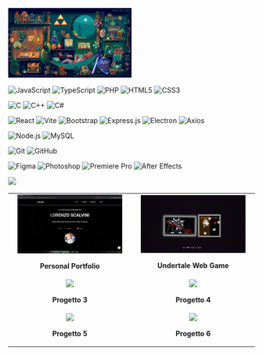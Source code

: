 <img src="./banner_github.gif" alt="Portfolio GIF" style="width: 50%; height: auto;" />

![JavaScript](https://img.shields.io/badge/JavaScript-ES6+-F7DF1E?style=for-the-badge&logo=javascript&logoColor=black)
![TypeScript](https://img.shields.io/badge/TypeScript-3178C6?style=for-the-badge&logo=typescript&logoColor=white)
![PHP](https://img.shields.io/badge/PHP-777BB4?style=for-the-badge&logo=php&logoColor=white)
![HTML5](https://img.shields.io/badge/HTML5-E34F26?style=for-the-badge&logo=html5&logoColor=white)
![CSS3](https://img.shields.io/badge/CSS3-1572B6?style=for-the-badge&logo=css3&logoColor=white)

![C](https://img.shields.io/badge/C-00599C?style=for-the-badge&logo=c&logoColor=white)
![C++](https://img.shields.io/badge/C++-00599C?style=for-the-badge&logo=c%2B%2B&logoColor=white)
![C#](https://img.shields.io/badge/C%23-239120?style=for-the-badge&logo=c-sharp&logoColor=white)

![React](https://img.shields.io/badge/React-20232A?style=for-the-badge&logo=react&logoColor=61DAFB)
![Vite](https://img.shields.io/badge/Vite-646CFF?style=for-the-badge&logo=vite&logoColor=white)
![Bootstrap](https://img.shields.io/badge/Bootstrap-7952B3?style=for-the-badge&logo=bootstrap&logoColor=white)
![Express.js](https://img.shields.io/badge/Express.js-000000?style=for-the-badge&logo=express&logoColor=white)
![Electron](https://img.shields.io/badge/Electron-2B2E3A?style=for-the-badge&logo=electron&logoColor=white)
![Axios](https://img.shields.io/badge/Axios-5A29E4?style=for-the-badge&logo=axios&logoColor=white)

![Node.js](https://img.shields.io/badge/Node.js-14+-339933?style=for-the-badge&logo=node.js&logoColor=white)
![MySQL](https://img.shields.io/badge/MySQL-4479A1?style=for-the-badge&logo=mysql&logoColor=white)

![Git](https://img.shields.io/badge/Git-F05032?style=for-the-badge&logo=git&logoColor=white)
![GitHub](https://img.shields.io/badge/GitHub-181717?style=for-the-badge&logo=github&logoColor=white)

![Figma](https://img.shields.io/badge/Figma-F24E1E?style=for-the-badge&logo=figma&logoColor=white)
![Photoshop](https://img.shields.io/badge/Photoshop-31A8FF?style=for-the-badge&logo=adobephotoshop&logoColor=white)
![Premiere Pro](https://img.shields.io/badge/Premiere_Pro-9999FF?style=for-the-badge&logo=adobepremierepro&logoColor=white)
![After Effects](https://img.shields.io/badge/After_Effects-9999FF?style=for-the-badge&logo=adobeaftereffects&logoColor=white)

![](https://github-readme-stats.vercel.app/api/top-langs/?username=LorenzoScalvini&theme=dark&hide_border=true&include_all_commits=true&count_private=false&layout=compact)

<table align="center">
  <tr>
    <td align="center" width="50%">
      <img src="./image1.png" width="90%" />
      <p><strong>Personal Portfolio</strong></p>
    </td>
    <td align="center" width="50%">
      <img src="./image2.png" width="90%" />
      <p><strong>Undertale Web Game</strong></p>
    </td>
  </tr>
  <tr>
    <td align="center">
      <img src="./img3.png" width="90%" />
      <p><strong>Progetto 3</strong></p>
    </td>
    <td align="center">
      <img src="./img4.png" width="90%" />
      <p><strong>Progetto 4</strong></p>
    </td>
  </tr>
  <tr>
    <td align="center">
      <img src="./img5.png" width="90%" />
      <p><strong>Progetto 5</strong></p>
    </td>
    <td align="center">
      <img src="./img6.png" width="90%" />
      <p><strong>Progetto 6</strong></p>
    </td>
  </tr>
</table>




